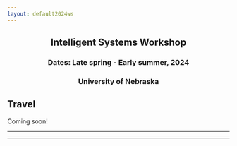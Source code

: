 ```yaml
---
layout: default2024ws
---
```


<h2 align="center">Intelligent Systems Workshop</h2>
<h3 align="center">Dates: Late spring - Early summer, 2024</h3>
<h3 align="center">University of Nebraska</h3>

## Travel

Coming soon!

<!--
### Traveling to Boulder:
**From ?? Airport (recommended):** about ??-?? min drive from ??:
[]() (use to check North/South Security status, among other things; TSA Pre is usually located at one end or the other to speed things up - check before you go!)
* Uber/Lyft/Taxi: ~$??-?? from ?? to ??
* ?? Bus Line to ?? Bus Station: ~$??, leaves every hour both ways, tickets and passes can be purchased at station/DIA or online: []() 
* ?? Shuttle (must reserve in advance; can schedule door to door pickup/dropoff from ?? to ?? and vice versa): ~$?? one way: []()
* Rental car options also available at ??: ??: [??](??)

**Notes for those traveling on own by car:** there are ?? routes to get to ?? from ??: two involve a toll road (??); the other route (??) bypasses the toll route and is free, but takes ??-?? mins longer typically and tends to get more heavy traffic - the non-toll route can get delayed during weekday rush hour, so plan accordingly!

**From ??:** about 2 hour drive from ??: take ?? to ??

## Hotels
There are multiple hotels within ?? miles of ?? Campus. Some examples include:
* ?? on ??: [??](??)
* ?? on ??: [??](??)
* ?? on ??: [??](??)

Downtown ?? hotels (fancier but pricier, next to downtown ??):
* ??: [??](??)
* ??: [??](??)
-->

* * *
* * *

<!-- --end-of-page-- -->
